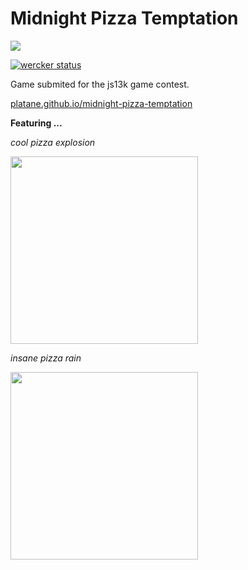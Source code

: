 # Midnight Pizza Temptation

![](https://raw.githubusercontent.com/Platane/midnight-pizza-temptation/master/screenshot/full.jpg)

[![wercker status](https://img.shields.io/wercker/ci/wercker/docs.svg?style=flat-square "wercker status")](https://app.wercker.com/project/byKey/dcb860cd65d725036775cc32f6f602be)

Game submited for the js13k game contest.

[platane.github.io/midnight-pizza-temptation](http://platane.github.io/midnight-pizza-temptation)

__Featuring ...__

_cool pizza explosion_

<img src="https://raw.githubusercontent.com/Platane/midnight-pizza-temptation/master/screenshot/explosion.gif" width="300">

_insane pizza rain_

<img src="https://raw.githubusercontent.com/Platane/midnight-pizza-temptation/master/screenshot/rain.gif" width="300">

